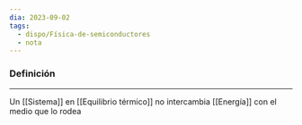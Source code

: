```yaml
---
dia: 2023-09-02
tags:
  - dispo/Física-de-semiconductores
  - nota
---
```

### Definición
---
Un [[Sistema]] en [[Equilibrio térmico]] no intercambia [[Energía]] con el medio que lo rodea